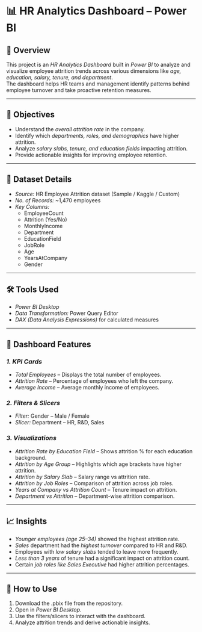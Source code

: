 # 📊 HR Analytics Dashboard – Power BI

## 📌 Overview
This project is an *HR Analytics Dashboard* built in *Power BI* to analyze and visualize employee attrition trends across various dimensions like *age, education, salary, tenure, and department*.  
The dashboard helps HR teams and management identify patterns behind employee turnover and take proactive retention measures.

---

## 🎯 Objectives
- Understand the *overall attrition rate* in the company.
- Identify which *departments, roles, and demographics* have higher attrition.
- Analyze *salary slabs, tenure, and education fields* impacting attrition.
- Provide actionable insights for improving employee retention.

---

## 📂 Dataset Details
- *Source:* HR Employee Attrition dataset (Sample / Kaggle / Custom)
- *No. of Records:* ~1,470 employees  
- *Key Columns:*
  - EmployeeCount
  - Attrition (Yes/No)
  - MonthlyIncome
  - Department
  - EducationField
  - JobRole
  - Age
  - YearsAtCompany
  - Gender

---

## 🛠 Tools Used
- *Power BI Desktop*
- *Data Transformation:* Power Query Editor
- *DAX (Data Analysis Expressions)* for calculated measures

---

## 📌 Dashboard Features

### *1. KPI Cards*
- *Total Employees* – Displays the total number of employees.
- *Attrition Rate* – Percentage of employees who left the company.
- *Average Income* – Average monthly income of employees.

### *2. Filters & Slicers*
- *Filter:* Gender – Male / Female
- *Slicer:* Department – HR, R&D, Sales

### *3. Visualizations*
- *Attrition Rate by Education Field* – Shows attrition % for each education background.
- *Attrition by Age Group* – Highlights which age brackets have higher attrition.
- *Attrition by Salary Slab* – Salary range vs attrition rate.
- *Attrition by Job Roles* – Comparison of attrition across job roles.
- *Years at Company vs Attrition Count* – Tenure impact on attrition.
- *Department vs Attrition* – Department-wise attrition comparison.

---

## 📈 Insights
- *Younger employees (age 25–34)* showed the highest attrition rate.
- *Sales* department had the *highest turnover* compared to HR and R&D.
- Employees with *low salary slabs* tended to leave more frequently.
- *Less than 3 years* of tenure had a significant impact on attrition count.
- Certain *job roles like Sales Executive* had higher attrition percentages.

---

## 🚀 How to Use
1. Download the .pbix file from the repository.
2. Open in *Power BI Desktop*.
3. Use the filters/slicers to interact with the dashboard.
4. Analyze attrition trends and derive actionable insights.
